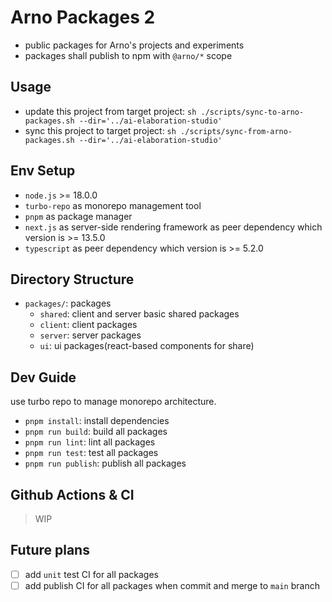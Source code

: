 # Arno Packages 2

- public packages for Arno's projects and experiments
- packages shall publish to npm with `@arno/*` scope

## Usage

- update this project from target project: `sh ./scripts/sync-to-arno-packages.sh --dir='../ai-elaboration-studio'`
- sync this project to target project: `sh ./scripts/sync-from-arno-packages.sh --dir='../ai-elaboration-studio'`

## Env Setup

- `node.js` >= 18.0.0
- `turbo-repo` as monorepo management tool
- `pnpm` as package manager
- `next.js` as server-side rendering framework as peer dependency which version is >= 13.5.0
- `typescript` as peer dependency which version is >= 5.2.0

## Directory Structure

- `packages/`: packages
  - `shared`: client and server basic shared packages
  - `client`: client packages
  - `server`: server packages
  - `ui`: ui packages(react-based components for share)

## Dev Guide

use turbo repo to manage monorepo architecture.

- `pnpm install`: install dependencies
- `pnpm run build`: build all packages
- `pnpm run lint`: lint all packages
- `pnpm run test`: test all packages
- `pnpm run publish`: publish all packages


## Github Actions & CI

> WIP

## Future plans

- [ ] add `unit` test CI for all packages
- [ ] add publish CI for all packages when commit and merge to `main` branch
